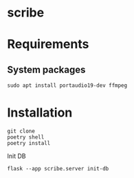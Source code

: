 # scribe

# Requirements
## System packages
```
sudo apt install portaudio19-dev ffmpeg
```

# Installation
```
git clone
poetry shell
poetry install
```

Init DB
```
flask --app scribe.server init-db
```
